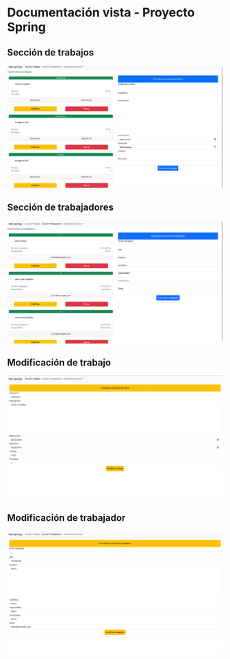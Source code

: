 # Documentación vista - Proyecto Spring

## Sección de trabajos

![](seccionTrabajos.png)

## Sección de trabajadores

![](seccionTrabajadores.png)

## Modificación de trabajo

![](modificarTrabajo.png)

## Modificación de trabajador

![img.png](modificarTrabajador.png)